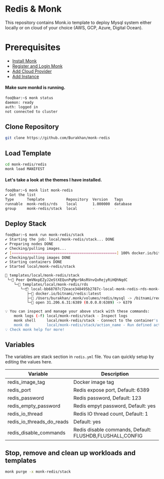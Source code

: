 # Redis & Monk
This repository contains Monk.io template to deploy Mysql system either locally or on cloud of your choice (AWS, GCP, Azure, Digital Ocean).

# Prerequisites
- [Install Monk](https://docs.monk.io/docs/get-monk)
- [Register and Login Monk](https://docs.monk.io/docs/acc-and-auth)
- [Add Cloud Provider](https://docs.monk.io/docs/cloud-provider)
- [Add Instance](https://docs.monk.io/docs/multi-cloud)

#### Make sure monkd is running.
```bash
foo@bar:~$ monk status
daemon: ready
auth: logged in
not connected to cluster
```

## Clone Repository
```bash
git clone https://github.com/Burakhan/monk-redis
```

## Load Template
```bash
cd monk-redis/redis
monk load MANIFEST
```


#### Let's take a look at the themes I have installed.
```bash
foo@bar:~$ monk list monk-redis                                                                                                                    
✔ Got the list
Type      Template          Repository  Version   Tags
runnable  monk-redis/rds    local       1.000000  database
group     monk-redis/stack  local       -         -
```
## Deploy Stack
```bash
foo@bar:~$ monk run monk-redis/stack                                                                   
✔ Starting the job: local/monk-redis/stack... DONE
✔ Preparing nodes DONE
✔ Checking/pulling images...
✔ [================================================] 100% docker.io/bitnami/redis:latest QmVNxpEZyJ2eStXEQunPqMpr9AsRVnvQxRejyRiHQhNqdC
✔ Checking/pulling images DONE
✔ Starting containers DONE
✔ Started local/monk-redis/stack

🔩 templates/local/monk-redis/stack
 └─🧊 Peer QmVNxpEZyJ2eStXEQunPqMpr9AsRVnvQxRejyRiHQhNqdC
    └─🔩 templates/local/monk-redis/rds
       └─📦 local-bb68707c72eace348495b2787c-local-monk-redis-rds-monk-rds
          ├─🧩 docker.io/bitnami/redis:latest
          ├─💾 /Users/burakhan/.monk/volumes/redis/mysql -> /bitnami/redis/data
          └─🔌 open 31.206.6.31:6389 (0.0.0.0:6389) -> 6379

💡 You can inspect and manage your above stack with these commands:
	monk logs (-f) local/monk-redis/stack - Inspect logs
	monk shell     local/monk-redis/stack - Connect to the container's shell
	monk do        local/monk-redis/stack/action_name - Run defined action (if exists)
💡 Check monk help for more!
```

## Variables
The variables are stack section in `redis.yml` file. You can quickly setup by editing the values here.

| Variable                     	    | Description                               	|
|------------------------------	    |-------------------------------------------	|
| redis_image_tag          	        | Docker image tag                           	|
| redis_port 	                    | Redis expose port, Default: 6389             	|
| redis_password      	            | Redis password, Default: 123	                |
| redis_empty_password              | Redis empyt password, Default: yes    	    |
| redis_io_thread              	    | Redis IO thread count, Default: 1       	    |
| redis_io_threads_do_reads         | Default: yes                              	|
| redis_disable_commands            | Redis disable commands, Default: FLUSHDB,FLUSHALL,CONFIG |

## 

## Stop, remove and clean up workloads and templates

```bash
monk purge -x monk-redis/stack 
```